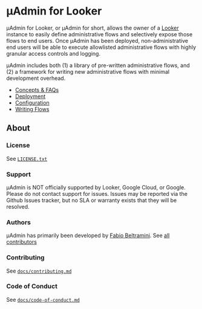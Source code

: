 # μAdmin for Looker

μAdmin for Looker, or μAdmin for short, allows the owner of a [Looker](https://looker.com/) instance to easily define administrative flows and selectively expose those flows to end users. Once μAdmin has been deployed, non-administrative end users will be able to execute allowlisted administrative flows with highly granular access controls and logging.

μAdmin includes both (1) a library of pre-written administrative flows, and (2) a framework for writing new administrative flows with minimal development overhead.

- [Concepts & FAQs](concepts-faqs.md)
- [Deployment](deployment.md)
- [Configuration](configuration.md)
- [Writing Flows](writing-flows.md)


## About

### License

See [`LICENSE.txt`](../LICENSE.txt)

### Support

μAdmin is NOT officially supported by Looker, Google Cloud, or Google. Please do not contact support for issues. Issues may be reported via the Github Issues tracker, but no SLA or warranty exists that they will be resolved.

### Authors

μAdmin has primarily been developed by [Fabio Beltramini](https://github.com/fabio-looker). See [all contributors](graphs/contributors)

### Contributing

See [`docs/contributing.md`](docs/contributing.md)

### Code of Conduct

See [`docs/code-of-conduct.md`](docs/code-of-conduct.md)